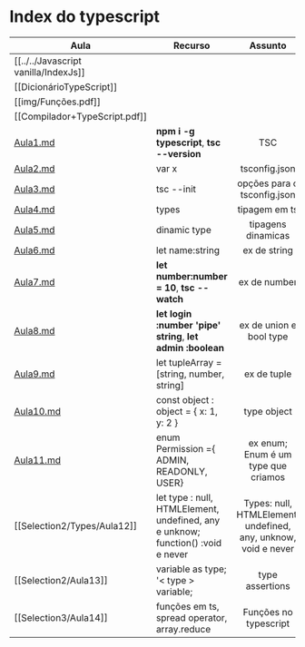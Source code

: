 # Index do typescript

| Aula                                                                     | Recurso                                                                         |                            Assunto                             |
| ------------------------------------------------------------------------ | ------------------------------------------------------------------------------- |:--------------------------------------------------------------:|
| [[../../Javascript vanilla/IndexJs]]                                                                         |                                                                                 |                                                                |
| [[DicionárioTypeScript]]                                                 |                                                                                 |                                                                |
| [[img/Funções.pdf]]                                                      |                                                                                 |                                                                |
| [[Compilador+TypeScript.pdf]]                                            |                                                                                 |                                                                |
| [Aula1.md](./Selection1-2/Aula1.md)                                      | **npm i -g typescript**, **tsc --version**                                      |                              TSC                               |
| [Aula2.md](./Selection2/Aula2.md)                                        | var x                                                                           |                         tsconfig.json                          |
| [Aula3.md](./Selection2/Aula3.md)                                        | tsc --init                                                                      |                  opções para o tsconfig.json                   |
| [Aula4.md](./Selection2/Aula4.md)                                        | types                                                                           |                         tipagem em ts                          |
| [Aula5.md](./Selection2/Aula5.md)                                        | dinamic type                                                                    |                       tipagens dinamicas                       |
| [Aula6.md](Javascript/Typescript/Typescript/Selection2/Types/Aula6.md)   | let name:string                                                                 |                          ex de string                          |
| [Aula7.md](Javascript/Typescript/Typescript/Selection2/Types/Aula7.md)   | **let number:number = 10**, **tsc --watch**                                     |                          ex de number                          |
| [Aula8.md](Javascript/Typescript/Typescript/Selection2/Types/Aula8.md)   | **let login :number 'pipe' string**, **let admin :boolean**                     |                    ex de union e bool type                     |
| [Aula9.md](Javascript/Typescript/Typescript/Selection2/Types/Aula9.md)   | let tupleArray = [string, number, string]                                       |                          ex de tuple                           |
| [Aula10.md](Javascript/Typescript/Typescript/Selection2/Types/Aula10.md) | const object : object = { x: 1, y: 2 }                                          |                          type object                           |
| [Aula11.md](Javascript/Typescript/Typescript/Selection2/Types/Aula11.md) | enum Permission ={ ADMIN, READONLY, USER}                                       |              ex enum; Enum é um type que criamos               |
| [[Selection2/Types/Aula12]]                                              | let type : null, HTMLElement, undefined, any e unknow; function() :void e never | Types: null, HTMLElement, undefined, any, unknow, void e never |
| [[Selection2/Aula13]]                                                    | variable as type; '< type > variable;                                           |                        type assertions                         |
| [[Selection3/Aula14]]                                                    | funções em ts, spread operator, array.reduce                                    |                     Funções no typescript                      |

